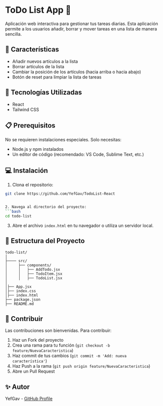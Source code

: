 # ToDo List App 📝

Aplicación web interactiva para gestionar tus tareas diarias. Esta aplicación permite a los usuarios añadir, borrar y mover tareas en una lista de manera sencilla.

## 🌟 Características 
- Añadir nuevos artículos a la lista
- Borrar artículos de la lista
- Cambiar la posición de los artículos (hacia arriba o hacia abajo)
- Botón de reset para limpiar la lista de tareas

## 🚀 Tecnologías Utilizadas
- React
- Tailwind CSS

## 📋 Prerequisitos

No se requieren instalaciones especiales. Solo necesitas:
- Node.js y npm instalados
- Un editor de código (recomendado: VS Code, Sublime Text, etc.)

## 💻 Instalación

1. Clona el repositorio:
```bash
git clone https://github.com/YefGav/TodoList-React


2. Navega al directorio del proyecto:
```bash
cd todo-list
```

3. Abre el archivo `index.html` en tu navegador o utiliza un servidor local.

## 🔧 Estructura del Proyecto

```
todo-list/
│
├──── src/
│     ├── components/
│     │   ├── AddTodo.jsx
│     │   ├── TodoItem.jsx
│     │   ├── TodoList.jsx
│         
│├── App.jsx
│├── index.css
│├── index.html
├── package.json
├── README.md          

```



## 🤝 Contribuir

Las contribuciones son bienvenidas. Para contribuir:

1. Haz un Fork del proyecto
2. Crea una rama para tu función (`git checkout -b feature/NuevaCaracteristica`)
3. Haz commit de tus cambios (`git commit -m 'Add: nueva característica'`)
4. Haz Push a la rama (`git push origin feature/NuevaCaracteristica`)
5. Abre un Pull Request

## ✨ Autor

YefGav - [GitHub Profile](https://github.com/YefGav)



